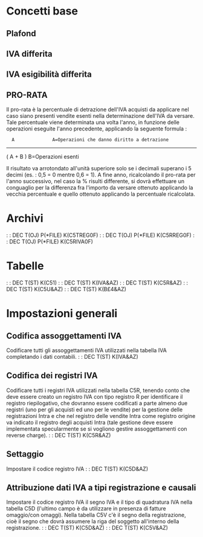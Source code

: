 # Concetti base

## Plafond

## IVA differita

## IVA esigibilità differita

## PRO-RATA
Il pro-rata è la percentuale di detrazione dell'IVA acquisti da applicare nel caso siano presenti vendite esenti nella determinazione dell'IVA da versare. Tale percentuale viene determinata una volta l'anno, in funzione delle operazioni eseguite l'anno precedente, applicando la seguente formula : 

      A              A=Operazioni che danno diritto a detrazione
 -----------
 ( A  +  B )         B=Operazioni esenti

 Il risultato va arrotondato all'unità superiore solo se i decimali superano i 5 decimi (es. :  0,5 = 0 mentre 0,6 = 1). A fine anno, ricalcolando il pro-rata per l'anno successivo, nel caso la % risulti differente, si dovrà effettuare un conguaglio per la differenza fra l'importo da versare ottenuto applicando la vecchia percentuale e quello ottenuto applicando la percentuale ricalcolata.

# Archivi
 :  : DEC T(OJ) P(\*FILE) K(C5TREG0F)
 :  : DEC T(OJ) P(\*FILE) K(C5RREG0F)
 :  : DEC T(OJ) P(\*FILE) K(C5RIVA0F)

# Tabelle
 :  : DEC T(ST) K(C51)
 :  : DEC T(ST) K(IVA&AZ)
 :  : DEC T(ST) K(C5R&AZ)
 :  : DEC T(ST) K(C5U&AZ)
 :  : DEC T(ST) K(B£4&AZ)

# Impostazioni generali
## Codifica assoggettamenti IVA
Codificare tutti gli assoggettamenti IVA utilizzati nella tabella IVA completando i dati contabili.
 :  : DEC T(ST) K(IVA&AZ)

## Codifica dei registri IVA
Codificare tutti i registri IVA utilizzati nella tabella C5R, tenendo conto che deve essere creato un registro IVA con tipo registro R per identificare il registro riepilogativo, che dovranno essere codificati a parte almeno due registri (uno per gli acquisti ed uno per le vendite) per la gestione delle registrazioni Intra e che nel registro delle vendite Intra come registro origine va indicato il registro degli acquisti Intra (tale gestione deve essere implementata specularmente se si vogliono gestire assoggettamenti con reverse charge).
 :  : DEC T(ST) K(C5R&AZ)

## Settaggio
Impostare il codice registro IVA
 :  : DEC T(ST) K(C5D&AZ)

## Attribuzione dati IVA a tipi registrazione e causali
Impostare il codice registro IVA il segno IVA e il tipo di quadratura IVA nella tabella C5D (l'ultimo campo è da utilizzare in presenza di fatture omaggio/con omaggi). Nella tabella C5V c'è il segno della registrazione, cioè il segno che dovrà assumere la riga del soggetto all'interno della registrazione.
 :  : DEC T(ST) K(C5D&AZ)
 :  : DEC T(ST) K(C5V&AZ)
